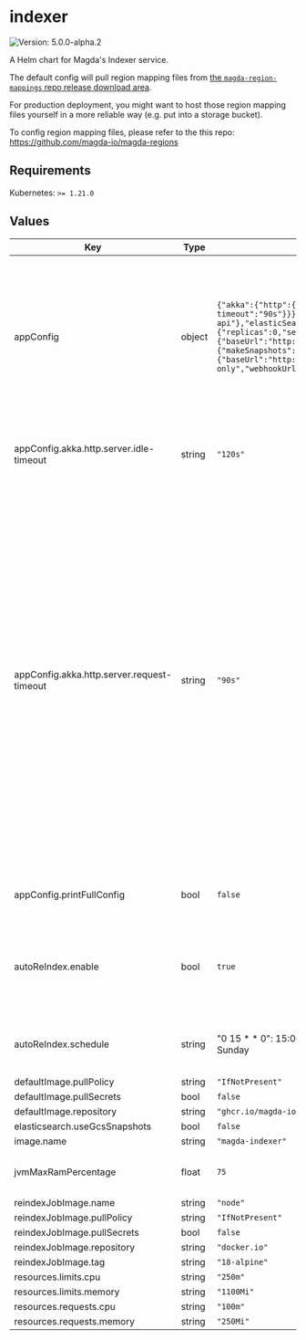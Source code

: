 # indexer

![Version: 5.0.0-alpha.2](https://img.shields.io/badge/Version-5.0.0--alpha.2-informational?style=flat-square)

A Helm chart for Magda's Indexer service.

The default config will pull region mapping files from [the `magda-region-mappings` repo release download area](https://github.com/magda-io/magda-regions/releases).

For production deployment, you might want to host those region mapping files yourself in a more reliable way (e.g. put into a storage bucket).

To config region mapping files, please refer to the this repo: https://github.com/magda-io/magda-regions

## Requirements

Kubernetes: `>= 1.21.0`

## Values

| Key | Type | Default | Description |
|-----|------|---------|-------------|
| appConfig | object | `{"akka":{"http":{"server":{"idle-timeout":"120s","request-timeout":"90s"}}},"authApi":{"baseUrl":"http://authorization-api"},"elasticSearch":{"replicas":0,"serverUrl":"http://opensearch:9200","shards":1},"embeddingApi":{"baseUrl":"http://magda-embedding-api"},"http":{"port":6103},"indexer":{"makeSnapshots":false,"readSnapshots":false},"printFullConfig":false,"registry":{"baseUrl":"http://registry-api","readOnlyBaseUrl":"http://registry-api-read-only","webhookUrl":"http://indexer/v0/registry-hook"}}` | application config. Allow to configure any application config fields. For all available configuration fields and their default values, please refer to [application.conf](https://github.com/magda-io/magda/blob/main/magda-indexer/src/main/resources/application.conf) This config field is available since v2.2.5 Previous versions' obsolete are still supported for backward compatible reason |
| appConfig.akka.http.server.idle-timeout | string | `"120s"` | The time after which an idle connection will be automatically closed. Set to `infinite` to completely disable idle connection timeouts. |
| appConfig.akka.http.server.request-timeout | string | `"90s"` | Defines the default time period within which the application has to produce an HttpResponse for any given HttpRequest it received. The timeout begins to run when the *end* of the request has been received, so even potentially long uploads can have a short timeout. Set to `infinite` to completely disable request timeout checking.  Make sure this timeout is smaller than the idle-timeout, otherwise, the idle-timeout will kick in first and reset the TCP connection without a response.  If this setting is not `infinite` the HTTP server layer attaches a `Timeout-Access` header to the request, which enables programmatic customization of the timeout period and timeout response for each request individually. |
| appConfig.printFullConfig | bool | `false` | whether print out full config data at application starting up for debug purpose only |
| autoReIndex.enable | bool | `true` | Whether turn on the cronjob to trigger reindex. `publisher` & `format` indices might contains obsolete records which require the triming / reindex process to be removed. |
| autoReIndex.schedule | string | "0 15 * * 0": 15:00PM UTC timezone (1:00AM in AEST Sydney timezone) on every Sunday | auto reindex cronjob schedule string. specified using unix-cron format (in UTC timezone by default). |
| defaultImage.pullPolicy | string | `"IfNotPresent"` |  |
| defaultImage.pullSecrets | bool | `false` |  |
| defaultImage.repository | string | `"ghcr.io/magda-io"` |  |
| elasticsearch.useGcsSnapshots | bool | `false` |  |
| image.name | string | `"magda-indexer"` |  |
| jvmMaxRamPercentage | float | `75` | JVM max allowed heap memory percentage based on `resources.limits.memory` |
| reindexJobImage.name | string | `"node"` |  |
| reindexJobImage.pullPolicy | string | `"IfNotPresent"` |  |
| reindexJobImage.pullSecrets | bool | `false` |  |
| reindexJobImage.repository | string | `"docker.io"` |  |
| reindexJobImage.tag | string | `"18-alpine"` |  |
| resources.limits.cpu | string | `"250m"` |  |
| resources.limits.memory | string | `"1100Mi"` |  |
| resources.requests.cpu | string | `"100m"` |  |
| resources.requests.memory | string | `"250Mi"` |  |
